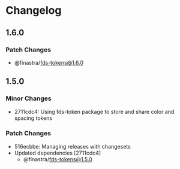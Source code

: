 # Changelog

## 1.6.0

### Patch Changes

- @finastra/fds-tokens@1.6.0

## 1.5.0

### Minor Changes

- 2711cdc4: Using fds-token package to store and share color and spacing tokens

### Patch Changes

- 516ecbbe: Managing releases with changesets
- Updated dependencies [2711cdc4]
  - @finastra/fds-tokens@1.5.0
